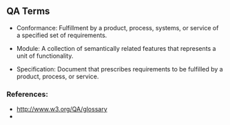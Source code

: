 ## QA Terms


- Conformance: Fulfillment by a product, process, systems, or service of a specified set of requirements.

- Module: A collection of semantically related features that represents a unit of functionality.

- Specification: Document that prescribes requirements to be fulfilled by a product, process, or service.

### References:

- <http://www.w3.org/QA/glossary>
-